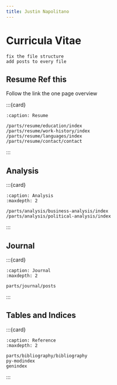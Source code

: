 ```yaml
---
title: Justin Napolitano
---
```


# Curricula Vitae


```{todo}
fix the file structure 
add posts to every file

```

## Resume Ref this

Follow the link the one page overview

:::{card}

```{toctree}
:caption: Resume

/parts/resume/education/index
/parts/resume/work-history/index
/parts/resume/languages/index
/parts/resume/contact/contact
```
:::

## Analysis

:::{card}

```{toctree}
:caption: Analysis
:maxdepth: 2

/parts/analysis/business-analysis/index
/parts/analysis/political-analysis/index
```

:::

## Journal 

:::{card}

```{toctree}
:caption: Journal
:maxdepth: 2

parts/journal/posts
```

:::

## Tables and Indices

:::{card}

```{toctree}
:caption: Reference
:maxdepth: 2

parts/bibliography/bibliography
py-modindex
genindex
```

:::
